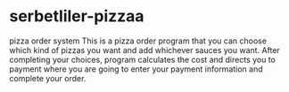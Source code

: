 # serbetliler-pizzaa
pizza order system
This is a pizza order program that you can choose which kind of pizzas you want and add whichever sauces you want. After completing your choices, program calculates the cost and directs you to payment where you are going to enter your payment information and complete your order.
